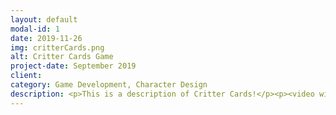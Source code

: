 ```yaml
---
layout: default
modal-id: 1
date: 2019-11-26
img: critterCards.png
alt: Critter Cards Game
project-date: September 2019
client:
category: Game Development, Character Design
description: <p>This is a description of Critter Cards!</p><p><video width="710" height="500" controls><source src="img/portfolio/critterCards/critterCardsDemoLQ.mp4" type="video/mp4"></video></p>
---
```

